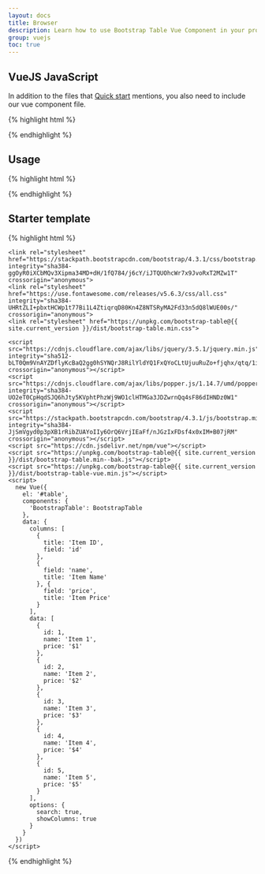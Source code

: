 ```yaml
---
layout: docs
title: Browser
description: Learn how to use Bootstrap Table Vue Component in your project using browser.
group: vuejs
toc: true
---
```


## VueJS JavaScript

In addition to the files that [Quick start](/docs/getting-started/introduction/#quick-start) mentions, you also need to include our vue component file.

{% highlight html %}
<script src="https://unpkg.com/bootstrap-table@{{ site.current_version }}/dist/bootstrap-table-vue.min.js"></script>
{% endhighlight %}

## Usage

{% highlight html %}
<div id="table">
  <bootstrap-table :columns="columns" :data="data" :options="options"></bootstrap-table>
</div>

<script>
  new Vue({
    el: '#table',
    components: {
      'BootstrapTable': BootstrapTable
    },
    data: {
      columns: [
        {
          title: 'Item ID',
          field: 'id'
        },
        {
          field: 'name',
          title: 'Item Name'
        }, {
          field: 'price',
          title: 'Item Price'
        }
      ],
      data: [
        {
          id: 1,
          name: 'Item 1',
          price: '$1'
        }
      ],
      options: {
        search: true,
        showColumns: true
      }
    }
  })
</script>
{% endhighlight %}

## Starter template

{% highlight html %}
<!doctype html>
<html lang="en">
  <head>
    <!-- Required meta tags -->
    <meta charset="utf-8">
    <meta name="viewport" content="width=device-width, initial-scale=1, shrink-to-fit=no">
    <title>Hello, Bootstrap Table!</title>

    <link rel="stylesheet" href="https://stackpath.bootstrapcdn.com/bootstrap/4.3.1/css/bootstrap.min.css" integrity="sha384-ggOyR0iXCbMQv3Xipma34MD+dH/1fQ784/j6cY/iJTQUOhcWr7x9JvoRxT2MZw1T" crossorigin="anonymous">
    <link rel="stylesheet" href="https://use.fontawesome.com/releases/v5.6.3/css/all.css" integrity="sha384-UHRtZLI+pbxtHCWp1t77Bi1L4ZtiqrqD80Kn4Z8NTSRyMA2Fd33n5dQ8lWUE00s/" crossorigin="anonymous">
    <link rel="stylesheet" href="https://unpkg.com/bootstrap-table@{{ site.current_version }}/dist/bootstrap-table.min.css">
  </head>
  <body>
    <div id="table">
      <bootstrap-table :columns="columns" :data="data" :options="options"></bootstrap-table>
    </div>

    <script src="https://cdnjs.cloudflare.com/ajax/libs/jquery/3.5.1/jquery.min.js" integrity="sha512-bLT0Qm9VnAYZDflyKcBaQ2gg0hSYNQrJ8RilYldYQ1FxQYoCLtUjuuRuZo+fjqhx/qtq/1itJ0C2ejDxltZVFg==" crossorigin="anonymous"></script>
    <script src="https://cdnjs.cloudflare.com/ajax/libs/popper.js/1.14.7/umd/popper.min.js" integrity="sha384-UO2eT0CpHqdSJQ6hJty5KVphtPhzWj9WO1clHTMGa3JDZwrnQq4sF86dIHNDz0W1" crossorigin="anonymous"></script>
    <script src="https://stackpath.bootstrapcdn.com/bootstrap/4.3.1/js/bootstrap.min.js" integrity="sha384-JjSmVgyd0p3pXB1rRibZUAYoIIy6OrQ6VrjIEaFf/nJGzIxFDsf4x0xIM+B07jRM" crossorigin="anonymous"></script>
    <script src="https://cdn.jsdelivr.net/npm/vue"></script>
    <script src="https://unpkg.com/bootstrap-table@{{ site.current_version }}/dist/bootstrap-table.min--bak.js"></script>
    <script src="https://unpkg.com/bootstrap-table@{{ site.current_version }}/dist/bootstrap-table-vue.min.js"></script>
    <script>
      new Vue({
        el: '#table',
        components: {
          'BootstrapTable': BootstrapTable
        },
        data: {
          columns: [
            {
              title: 'Item ID',
              field: 'id'
            },
            {
              field: 'name',
              title: 'Item Name'
            }, {
              field: 'price',
              title: 'Item Price'
            }
          ],
          data: [
            {
              id: 1,
              name: 'Item 1',
              price: '$1'
            },
            {
              id: 2,
              name: 'Item 2',
              price: '$2'
            },
            {
              id: 3,
              name: 'Item 3',
              price: '$3'
            },
            {
              id: 4,
              name: 'Item 4',
              price: '$4'
            },
            {
              id: 5,
              name: 'Item 5',
              price: '$5'
            }
          ],
          options: {
            search: true,
            showColumns: true
          }
        }
      })
    </script>
  </body>
</html>
{% endhighlight %}
